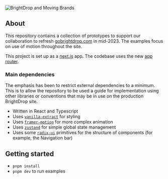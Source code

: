 ![BrightDrop and Moving Brands](https://github.com/movingbrands/brightdrop-web-2023/assets/49916680/225ccbcf-d0cf-452d-9f42-17b6956c212b)

## About
This repository contains a collection of prototypes to support our collaboration to refresh [gobrightdrop.com](https://gobrightdrop.com) in mid-2023. The examples focus on use of motion throughout the site.

This project is set up as a [next.js](https://nextjs.org/) app. The codebase uses the new [app router](https://nextjs.org/docs/app).

### Main dependencies
The emphasis has been to restrict external dependencies to a minimum. This is to allow the repository to be used a guide for implementation using other libraries or conventions that may be in use on the production BrightDrop site.

* Written in React and Typescript
* Uses [`vanilla-extract`](https://vanilla-extract.style/) for styling
* Uses [`framer-motion`](https://www.framer.com/motion/) for more complex animation
* Uses [`zustand`](https://github.com/pmndrs/zustand) for simple global state management
* Uses some [`radix-ui`](radix-ui.com) primitives for the structure of components (for example, the Navigation bar)

## Getting started
* `pnpm install`
* `pnpm dev` to run examples
